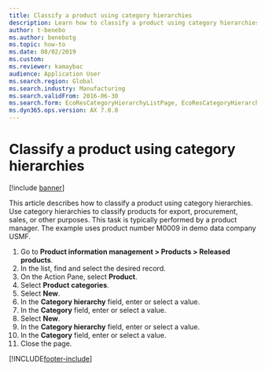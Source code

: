 ```yaml
--- 
title: Classify a product using category hierarchies
description: Learn how to classify a product using category hierarchies, including a step-by-step process using the USMF demo data company. 
author: t-benebo
ms.author: benebotg
ms.topic: how-to
ms.date: 08/02/2019
ms.custom:
ms.reviewer: kamaybac    
audience: Application User
ms.search.region: Global
ms.search.industry: Manufacturing
ms.search.validFrom: 2016-06-30
ms.search.form: EcoResCategoryHierarchyListPage, EcoResCategoryHierarchyCreate, EcoResCategory, EcoResCategoryHierarchyRole
ms.dyn365.ops.version: AX 7.0.0 
---
```


# Classify a product using category hierarchies

[!include [banner](../../includes/banner.md)]

This article describes how to classify a product using category hierarchies. Use category hierarchies to classify products for export, procurement, sales, or other purposes. This task is typically performed by a product manager. The example uses product number M0009 in demo data company USMF.

1. Go to **Product information management \> Products \> Released products**.
1. In the list, find and select the desired record.
1. On the Action Pane, select **Product**.
1. Select **Product categories**.
1. Select **New**.
1. In the **Category hierarchy** field, enter or select a value.
1. In the **Category** field, enter or select a value.
1. Select **New**.
1. In the **Category hierarchy** field, enter or select a value.
1. In the **Category** field, enter or select a value.
1. Close the page.



[!INCLUDE[footer-include](../../../includes/footer-banner.md)]